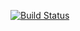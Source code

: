 [![Build Status](https://travis-ci.com/guipfreiree/jasmine-ci.svg?branch=master)](https://travis-ci.com/guipfreiree/jasmine-ci)
